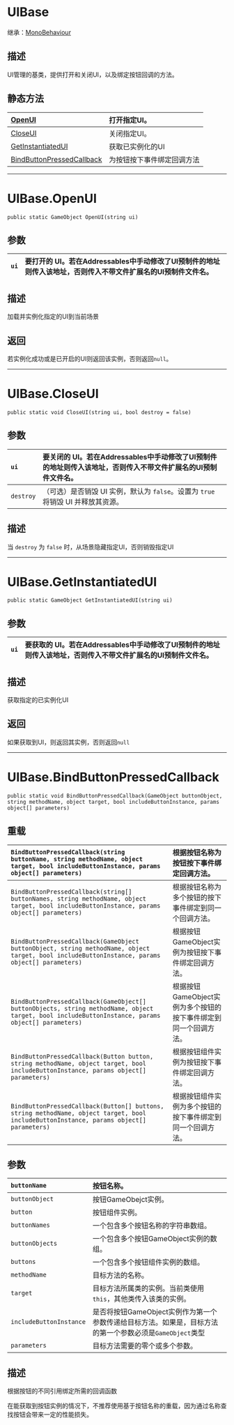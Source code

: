 # UIBase

继承：[MonoBehaviour](https://docs.unity.cn/cn/2022.3/ScriptReference/MonoBehaviour.html)

## 描述

UI管理的基类，提供打开和关闭UI，以及绑定按钮回调的方法。

## 静态方法

|[OpenUI](#uibaseopenui)|打开指定UI。|
|:---|:---|
|[CloseUI](#uibasecloseui)|关闭指定UI。|
|[GetInstantiatedUI](#uibasegetinstantiatedui)|获取已实例化的UI|
|[BindButtonPressedCallback](#uibasebindbuttonpressedcallback)|为按钮按下事件绑定回调方法|

---

# UIBase.OpenUI

`public static GameObject OpenUI(string ui)`

## 参数

|`ui`|要打开的 UI。若在Addressables中手动修改了UI预制件的地址则传入该地址，否则传入不带文件扩展名的UI预制件文件名。|
|:---|:---|

## 描述

加载并实例化指定的UI到当前场景

## 返回

若实例化成功或是已开启的UI则返回该实例，否则返回`null`。

---

# UIBase.CloseUI

`public static void CloseUI(string ui, bool destroy = false)`

## 参数

|`ui`|要关闭的 UI。若在Addressables中手动修改了UI预制件的地址则传入该地址，否则传入不带文件扩展名的UI预制件文件名。|
|:---|:---|
|`destroy`|（可选）是否销毁 UI 实例，默认为  `false`。设置为 `true` 将销毁 UI 并释放其资源。|

## 描述

当 `destroy` 为 `false` 时，从场景隐藏指定UI，否则销毁指定UI

---

# UIBase.GetInstantiatedUI

`public static GameObject GetInstantiatedUI(string ui)`

## 参数

|`ui`|要获取的 UI。若在Addressables中手动修改了UI预制件的地址则传入该地址，否则传入不带文件扩展名的UI预制件文件名。|
|:---|:---|

## 描述

获取指定的已实例化UI

## 返回

如果获取到UI，则返回其实例，否则返回`null`

---

# UIBase.BindButtonPressedCallback

`public static void BindButtonPressedCallback(GameObject buttonObject, string methodName, object target, bool includeButtonInstance, params object[] parameters)`

## 重载

|`BindButtonPressedCallback(string buttonName, string methodName, object target, bool includeButtonInstance, params object[] parameters)`|根据按钮名称为按钮按下事件绑定回调方法。|
|:---|:---|
|`BindButtonPressedCallback(string[] buttonNames, string methodName, object target, bool includeButtonInstance, params object[] parameters)`|根据按钮名称为多个按钮的按下事件绑定到同一个回调方法。|
|`BindButtonPressedCallback(GameObject buttonObject, string methodName, object target, bool includeButtonInstance, params object[] parameters)`|根据按钮GameObject实例为按钮按下事件绑定回调方法。|
|`BindButtonPressedCallback(GameObject[] buttonObjects, string methodName, object target, bool includeButtonInstance, params object[] parameters)`|根据按钮GameObject实例为多个按钮的按下事件绑定到同一个回调方法。|
|`BindButtonPressedCallback(Button button, string methodName, object target, bool includeButtonInstance, params object[] parameters)`|根据按钮组件实例为按钮按下事件绑定回调方法。|
|`BindButtonPressedCallback(Button[] buttons, string methodName, object target, bool includeButtonInstance, params object[] parameters)`|根据按钮组件实例为多个按钮的按下事件绑定到同一个回调方法。|

## 参数

|`buttonName`|按钮名称。|
|:---|:---|
|`buttonObject`|按钮GameObejct实例。|
|`button`|按钮组件实例。|
|`buttonNames`|一个包含多个按钮名称的字符串数组。|
|`buttonObjects`|一个包含多个按钮GameObject实例的数组。|
|`buttons`|一个包含多个按钮组件实例的数组。|
|`methodName`|目标方法的名称。|
|`target`|目标方法所属类的实例。当前类使用 `this`，其他类传入该类的实例。|
|`includeButtonInstance`|是否将按钮GameObject实例作为第一个参数传递给目标方法。如果是，目标方法的第一个参数必须是`GameObject`类型|
|`parameters`|目标方法需要的零个或多个参数。|

## 描述

根据按钮的不同引用绑定所需的回调函数

在能获取到按钮实例的情况下，不推荐使用基于按钮名称的重载，因为通过名称查找按钮会带来一定的性能损失。